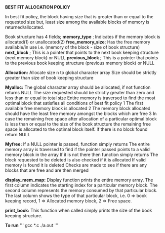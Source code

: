 **BEST FIT ALLOCATION POLICY**

In best fit policy, the block having size that is greater than or equal to the requested size but, least size
among the available blocks of memory is returned/allocated.

Book structure has 4 fields;
**memory_type**     ; Indicates if the memory block is allocated(1) or unallocated(2)
**free_memory_size**; Has the free memory available/in use i.e. (memory of the block - size of book structure) 
**next_block**      ; This is a pointer that points to the next book keeping structure (next memory block) or NULL
**previous_block**  ; This is a pointer that points to the previous book keeping structure (previous memory block) or NULL

**Allocation:**
Allocate size n to global character array
Size should be strictly greater than size of book keeping structure

**Myalloc:**
The global character array should be allocated, if not function returns NULL
The size requested should be strictly greater than zero and less than or equal to total size
Entire memory is traversed to find the most optimal block that satisfies all conditions of best fit policy
1   The first available free memory block is allocated
2   The memory block allocated should have the least free memory amongst the blocks which are free
3   In case the remaining free space after allocation of a particular optimal block is less than or equal to the
size of the book structure the remaining free space is allocated to the optimal block itself.
If there is no block found return NULL

**Myfree:**
If a NULL pointer is passed, function simply returns
The entire memory array is traversed to find if the pointer passed points to a valid memory block in the array
If it is not there then function simply returns
The block requested to be deleted is also checked if it is allocated
If valid memory is found it is deleted
Checks are made to see if there are any blocks that are free and are then merged 

**display_mem_map:**
Display function prints the entire memory array. The first column indicates the starting index for a particular 
memory block. The second column represents the memory consumed by that particular block. The last column shows
the type of that particular block, i.e. 0 => book keeping record, 1 => Allocated memory block, 2 => Free space.

**print_book:**
This function when called simply prints the size of the book keeping structure.

**To run**
'''
gcc *.c
./a.out
'''
